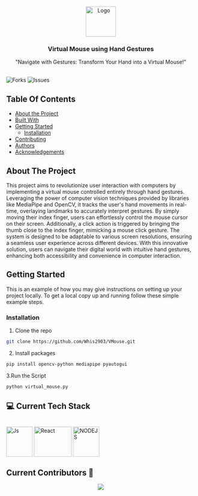 <br/>
<p align="center">
  <a href="https://github.com/Whis2903/VMouse">
    <img src="https://contrib.rocks/image?repo=Whis2903/Vmouse" alt="Logo" width="80" height="80">
  </a>

  <h3 align="center">
Virtual Mouse using Hand Gestures</h3>

  <p align="center">
    "Navigate with Gestures: Transform Your Hand into a Virtual Mouse!"
    <br/>
    <br/>
  </p>
</p>

![Forks](https://img.shields.io/github/forks/Whis2903/VMouse?style=social) ![Issues](https://img.shields.io/github/issues/Whis2903/VMouse) 

## Table Of Contents

* [About the Project](#about-the-project)
* [Built With](#built-with)
* [Getting Started](#getting-started)
  * [Installation](#installation)
* [Contributing](#contributing)
* [Authors](#authors)
* [Acknowledgements](#acknowledgements)

## About The Project

This project aims to revolutionize user interaction with computers by implementing a virtual mouse controlled entirely through hand gestures. Leveraging the power of computer vision techniques provided by libraries like MediaPipe and OpenCV, it tracks the user's hand movements in real-time, overlaying landmarks to accurately interpret gestures. By simply moving their index finger, users can effortlessly control the mouse cursor on their screen. Additionally, a click action is triggered by bringing the thumb close to the index finger, mimicking a mouse click gesture. The system is designed to be adaptable to various screen resolutions, ensuring a seamless user experience across different devices. With this innovative solution, users can navigate their digital world with intuitive hand gestures, enhancing both accessibility and convenience in computer interaction.


## Getting Started

This is an example of how you may give instructions on setting up your project locally.
To get a local copy up and running follow these simple example steps.

### Installation



1. Clone the repo 

```sh
git clone https://github.com/Whis2903/VMouse.git
```

2. Install  packages

```sh
pip install opencv-python mediapipe pyautogui
```

3.Run the Script

```sh
python virtual_mouse.py
```

 ## 💻 Current Tech Stack
<div style="display: inline_block"><br>
  <img align="center" alt="Js" height="80" width="70" src="https://upload.wikimedia.org/wikipedia/commons/5/53/OpenCV_Logo_with_text.png">
  <img align="center" alt="React" height="80" width="100" src="https://editor.analyticsvidhya.com/uploads/53474logo_horizontal_color.png">
  <img align="center" alt="NODEJS" height="80" width="70" src="https://banner2.cleanpng.com/20180412/kye/kisspng-python-programming-language-computer-programming-language-5acfdc3636bac7.8891188615235717662242.jpg">
  
</div>


 ## Current Contributors 🔻
<div align="center">
  <a href="https://github.com/Whis2903/VMouse/graphs/contributors">
  <img src="https://contrib.rocks/image?repo=Whis2903/Vmouse" />
</a>
</div>


